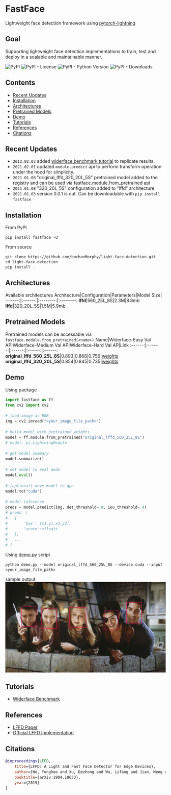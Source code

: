 # FastFace
Lightweight face detection framework using [pytorch-lightning](https://www.pytorchlightning.ai/)

## Goal
Supporting lightweight face detection implementations to train, test and deploy in a scalable and maintainable manner.
<br>

![PyPI](https://img.shields.io/pypi/v/fastface)
![PyPI - License](https://img.shields.io/pypi/l/fastface)
![PyPI - Python Version](https://img.shields.io/pypi/pyversions/fastface)
![PyPI - Downloads](https://img.shields.io/pypi/dm/fastface)

## Contents
- [Recent Updates](#recent-updates)
- [Installation](#installation)
- [Architectures](#architectures)
- [Pretrained Models](#pretrained-models)
- [Demo](#demo)
- [Tutorials](#tutorials)
- [References](#references)
- [Citations](#citations)

## Recent Updates
* `2012.02.03` added [widerface benchmark tutorial](./tutorials/widerface_benchmark/README.md) to replicate results.
* `2021.02.01` updated `module.predict` api to perform transform operation under the hood for simplicity.
* `2021.01.08` "original_lffd_320_20L_5S" pretrained model added to the registry and can be used via fastface.module.from_pretrained api
* `2021.01.08` "320_20L_5S" configuration added to "lffd" architecture
* `2021.01.03` version 0.0.1 is out. Can be downloadable with `pip install fastface`

## Installation
From PyPI
```
pip install fastface -U
```

From source
```
git clone https://github.com/borhanMorphy/light-face-detection.git
cd light-face-detection
pip install .
```

## Architectures
Available architectures
Architecture|Configuration|Parameters|Model Size|
:------:|:------:|:--------:|:--------:
**lffd**|560_25L_8S|2.3M|8.8mb
**lffd**|320_20L_5S|1.5M|5.9mb

## Pretrained Models
Pretrained models can be accessable via `fastface.module.from_pretrained(<name>)`
Name|Widerface-Easy Val AP|Widerface-Medium Val AP|Widerface-Hard Val AP|Link
:------:|:------:|:------:|:------:|:------:
**original_lffd_560_25L_8S**|0.893|0.866|0.756|[weights](https://drive.google.com/file/d/1xizV0s_Ei_BQcUQI_MylqC0K2SszrXP1/view?usp=sharing)
**original_lffd_320_20L_5S**|0.854|0.845|0.735|[weights](https://drive.google.com/file/d/1vA5Ywi_bJgEKwpMi9bOUD42Aaz6-fiKN/view?usp=sharing)

## Demo
Using package
```python
import fastface as ff
from cv2 import cv2

# load image as BGR
img = cv2.imread("<your_image_file_path>")

# build model with pretrained weights
model = ff.module.from_pretrained("original_lffd_560_25L_8S")
# model: pl.LightningModule

# get model summary
model.summarize()

# set model to eval mode
model.eval()

# [optional] move model to gpu
model.to("cuda")

# model inference
preds = model.predict(img, det_threshold=.8, iou_threshold=.4)
# preds: [
#   {
#       'box': [x1,y1,x2,y2],
#       'score':<float>
#   },
#   ...
# ]

```

Using [demo.py](/demo.py) script
```
python demo.py --model original_lffd_560_25L_8S --device cuda --input <your_image_file_path>
```
sample output;
![alt text](resources/friends.jpg)

## Tutorials
* [Widerface Benchmark](./tutorials/widerface_benchmark/README.md)

## References
- [LFFD Paper](https://arxiv.org/pdf/1904.10633.pdf)
- [Official LFFD Implementation](https://github.com/YonghaoHe/A-Light-and-Fast-Face-Detector-for-Edge-Devices)

## Citations
```bibtex
@inproceedings{LFFD,
    title={LFFD: A Light and Fast Face Detector for Edge Devices},
    author={He, Yonghao and Xu, Dezhong and Wu, Lifang and Jian, Meng and Xiang, Shiming and Pan, Chunhong},
    booktitle={arXiv:1904.10633},
    year={2019}
}
```
